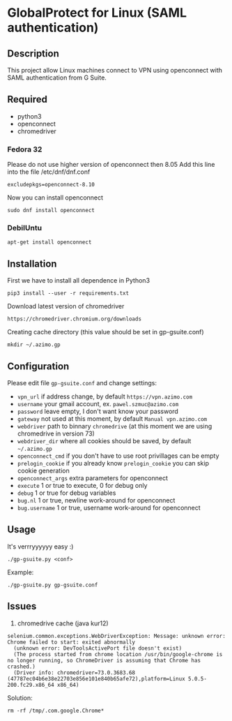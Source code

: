 # GlobalProtect for Linux (SAML authentication)

## Description

This project allow Linux machines connect to VPN using openconnect with SAML authentication from G Suite.

## Required
- python3
- openconnect
- chromedriver

### Fedora 32

Please do not use higher version of openconnect then 8.05
Add this line into the file /etc/dnf/dnf.conf
```
excludepkgs=openconnect-8.10
```
Now you can install openconnect

```
sudo dnf install openconnect
```

### DebilUntu

```
apt-get install openconnect
```

## Installation

First we have to install all dependence in Python3
```
pip3 install --user -r requirements.txt
```

Download latest version of chromedriver 
```
https://chromedriver.chromium.org/downloads
```

Creating cache directory (this value should be set in gp-gsuite.conf)
```
mkdir ~/.azimo.gp
```

## Configuration

Please edit file `gp-gsuite.conf` and change settings:
- `vpn_url` if address change, by default `https://vpn.azimo.com`
- `username` your gmail account, ex. `pawel.szmuc@azimo.com`
- `password` leave empty, I don't want know your password
- `gateway` not used at this moment, by default `Manual vpn.azimo.com`
- `webdriver` path to binnary `chromedrive` (at this moment we are using chromedrive in version 73)
- `webdriver_dir` where all cookies should be saved, by default  `~/.azimo.gp`
- `openconnect_cmd` if you don't have to use root privillages can be empty
- `prelogin_cookie` if you already know `prelogin_cookie` you can skip cookie generation
- `openconnect_args` extra parameters for openconnect
- `execute` 1 or true to execute, 0 for debug only
- `debug` 1 or true for debug variables
- `bug.nl` 1 or true, newline work-around for openconnect
- `bug.username` 1 or true, username work-around for openconnect

## Usage

It's verrryyyyyy easy :)
```
./gp-gsuite.py <conf>
```

Example:
```
./gp-gsuite.py gp-gsuite.conf
```

## Issues
1. chromedrive cache (java kur12)
```
selenium.common.exceptions.WebDriverException: Message: unknown error: Chrome failed to start: exited abnormally
  (unknown error: DevToolsActivePort file doesn't exist)
  (The process started from chrome location /usr/bin/google-chrome is no longer running, so ChromeDriver is assuming that Chrome has crashed.)
  (Driver info: chromedriver=73.0.3683.68 (47787ec04b6e38e22703e856e101e840b65afe72),platform=Linux 5.0.5-200.fc29.x86_64 x86_64)
```
Solution:
```
rm -rf /tmp/.com.google.Chrome*
```
